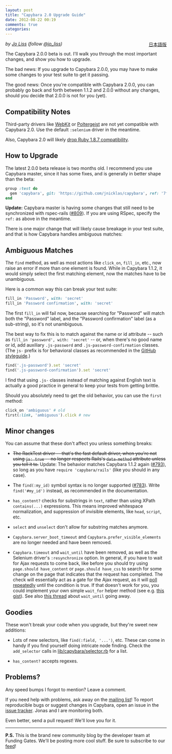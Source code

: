 ```yaml
---
layout: post
title: "Capybara 2.0 Upgrade Guide"
date: 2012-08-22 00:19
comments: true
categories:
---
```


<div style="float: right;">
  <a href="http://willnet.in/24">日本語版</a>
</div>

*by [Jo Liss](http://www.solitr.com/blog/) (follow [@jo_liss](https://twitter.com/jo_liss))*

The Capybara 2.0.0 beta is out. I'll walk you through the most important changes,
and show you how to upgrade.

The bad news: If you upgrade to Capybara 2.0.0, you may have to make some
changes to your test suite to get it passing.

The good news: Once you're compatible with Capybara 2.0.0, you can probably go
back and forth between 1.1.2 and 2.0.0 without any changes, should you decide
that 2.0.0 is not for you (yet).

## Compatibility Notes

Third-party drivers like
[WebKit](https://github.com/thoughtbot/capybara-webkit) or
[Poltergeist](https://github.com/jonleighton/poltergeist) are not yet
compatible with Capybara 2.0. Use the default `:selenium` driver in the
meantime.

Also, Capybara 2.0 will likely
[drop Ruby 1.8.7 compatibility](https://groups.google.com/d/msg/ruby-capybara/hjnT4aYMi4I/PsY-D_bXJhEJ).

## How to Upgrade

The latest 2.0.0 beta release is two months old. I recommend you use Capybara
master, since it has some fixes, and is generally in better shape than the
beta:

```ruby Gemfile
group :test do
  gem 'capybara', git: 'https://github.com/jnicklas/capybara', ref: '7fa75e55420e'
end
```

**Update:** Capybara master is having some changes that still need to be
synchronized with rspec-rails
([#809](https://github.com/jnicklas/capybara/issues/809)). If you are using
RSpec, specify the `ref:` as above in the meantime.

There is one major change that will likely cause breakage in your test suite,
and that is how Capybara handles ambiguous matches:

## Ambiguous Matches

The `find` method, as well as most actions like `click_on`, `fill_in`, etc.,
now raise an error if more than one element is found. While in Capybara 1.1.2,
it would simply select the first matching element, now the matches have to be
unambiguous.

Here is a common way this can break your test suite:

```ruby
fill_in 'Password', with: 'secret'
fill_in 'Password confirmation', with: 'secret'
```

The first `fill_in` will fail now, because searching for "Password" will match
both the "Password" label, and the "Password confirmation" label (as a
sub-string), so it's not unambiguous.

The best way to fix this is to match against the name or id attribute -- such
as `fill_in 'password', with: 'secret'` -- or, when there's no good name or id,
add auxiliary `.js-password` and `.js-password-confirmation` classes. (The `js-`
prefix is for behavioral classes as recommended in the
[GitHub styleguide](https://github.com/styleguide/javascript).)

```ruby
find('.js-password').set 'secret'
find('.js-password-confirmation').set 'secret'
```

I find that using `.js-` classes instead of matching against English text is
actually a good practice in general to keep your tests from getting brittle.

Should you absolutely need to get the old behavior, you can use the `first`
method:

```ruby
click_on 'ambiguous' # old
first(:link, 'ambiguous').click # new
```

## Minor changes

You can assume that these don't affect you unless something breaks:

* <del>The RackTest driver -- that's the fast default driver, when you're not
  using `js: true` -- no longer respects Rails's `data-method` attribute
  unless you tell it to.</del>
  Update: The behavior matches Capybara 1.1.2 again
  ([#793](https://github.com/jnicklas/capybara/pull/793)), so long as you have
  `require 'capybara/rails'` (like you should in any case).

* The `find(:my_id)` symbol syntax is no longer supported
  ([#783](https://github.com/jnicklas/capybara/issues/783)). Write
  `find('#my_id')` instead, as recommended in the documentation.

* `has_content?` checks for substrings in `text`, rather than using XPath
  `contains(...)` expressions. This means improved whitespace normalization,
  and suppression of invisible elements, like `head`, `script`, etc.

* `select` and `unselect` don't allow for substring matches anymore.

* `Capybara.server_boot_timeout` and `Capybara.prefer_visible_elements` are no
  longer needed and have been removed.

* `Capybara.timeout` and `wait_until` have been removed, as well as the
  Selenium driver's `:resynchronize` option. In general, if you have to wait
  for Ajax requests to come back, like before you should try using
  `page.should have_content` or `page.should have_css` to search for some change
  on the page that indicates that the request has completed. The check will
  essentially act as a gate for the Ajax request, as it will
  [poll repeatedly](https://github.com/jnicklas/capybara#asynchronous-javascript-ajax-and-friends)
  until the condition is true. If that doesn't work for you, you could
  implement your own simple `wait_for` helper method (see e.g.
  [this gist](https://gist.github.com/10c41024510ee9f235e0)). See also
  [this thread](https://groups.google.com/d/topic/ruby-capybara/qQYWpQb9FzY/discussion)
  about `wait_until` going away.

## Goodies

These won't break your code when you upgrade, but they're sweet new additions:

* Lots of new selectors, like `find(:field, '...')`, etc. These can come in
  handy if you find yourself doing intricate node finding. Check the
  `add_selector` calls in
  [lib/capybara/selector.rb](https://github.com/jnicklas/capybara/blob/master/lib/capybara/selector.rb)
  for a list.

* `has_content?` accepts regexes.

## Problems?

Any speed bumps I forgot to mention? Leave a comment.

If you need help with problems, ask away on the
[mailing list](http://groups.google.com/group/ruby-capybara)!
To report reproducible bugs or suggest changes in Capybara,
open an issue in the
[issue tracker](https://github.com/jnicklas/capybara/issues).
Jonas and I are monitoring both.

Even better, send a pull request! We'll love you for it.

-------------------

**P.S.** This is the brand new community blog by the developer team at Funding
Gates. We'll be posting more cool stuff. Be sure to subscribe to our
[feed](http://techblog.fundinggates.com/atom.xml)!
